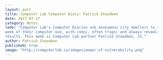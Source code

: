 ```yaml
---
layout: post
title: Computer Lab Computer Diary: Patrick Steadman
date: 2017-07-17
category: Notes
lede: "Computer Lab's Computer Diaries ask anonymous city dwellers to record a
week of their computer use, with comic, often tragic and always revealing
results. This week is Computer Lab partner Patrick Steadman, 25." 
author: Patrick Steadman
published: true
image: "http://computerlab.io/images/power-of-vulnerability.png"
---
```


